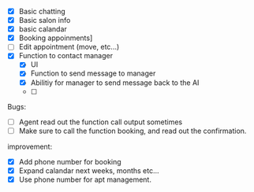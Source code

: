* [X] Basic chatting
* [X] Basic salon info
* [X] basic calandar
* [X] Booking appoinments]
* [ ] Edit appointment (move, etc...)
* [X] Function to contact manager
  * [X] UI
  * [X] Function to send message to manager
  * [X] Abilitiy for manager to send message back to the AI
  * [ ]

Bugs:

- [ ] Agent read out the function call output sometimes
- [ ] Make sure to call the function booking, and read out the confirmation.

improvement:

* [X] Add phone number for booking
* [X] Expand calandar next weeks, months etc...
* [X] Use phone number for apt management.
